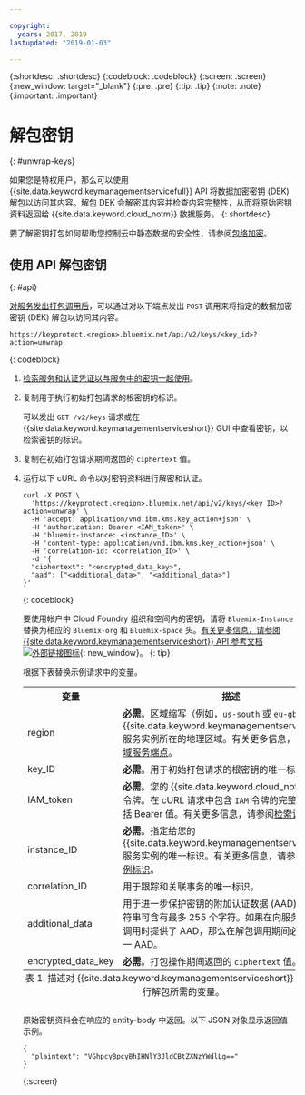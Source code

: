 ```yaml
---

copyright:
  years: 2017, 2019
lastupdated: "2019-01-03"

---
```


{:shortdesc: .shortdesc}
{:codeblock: .codeblock}
{:screen: .screen}
{:new_window: target="_blank"}
{:pre: .pre}
{:tip: .tip}
{:note: .note}
{:important: .important}

# 解包密钥
{: #unwrap-keys}

如果您是特权用户，那么可以使用 {{site.data.keyword.keymanagementservicefull}} API 将数据加密密钥 (DEK) 解包以访问其内容。解包 DEK 会解密其内容并检查内容完整性，从而将原始密钥资料返回给 {{site.data.keyword.cloud_notm}} 数据服务。
{: shortdesc}

要了解密钥打包如何帮助您控制云中静态数据的安全性，请参阅[包络加密](/docs/services/key-protect/concepts/envelope-encryption.html)。

## 使用 API 解包密钥
{: #api}

[对服务发出打包调用后](/docs/services/key-protect/wrap-keys.html)，可以通过对以下端点发出 `POST` 调用来将指定的数据加密密钥 (DEK) 解包以访问其内容。

```
https://keyprotect.<region>.bluemix.net/api/v2/keys/<key_id>?action=unwrap
```
{: codeblock}

1. [检索服务和认证凭证以与服务中的密钥一起使用](/docs/services/key-protect/access-api.html)。

2. 复制用于执行初始打包请求的根密钥的标识。

    可以发出 `GET /v2/keys` 请求或在 {{site.data.keyword.keymanagementserviceshort}} GUI 中查看密钥，以检索密钥的标识。

3. 复制在初始打包请求期间返回的 `ciphertext` 值。

4. 运行以下 cURL 命令以对密钥资料进行解密和认证。

    ```cURL
    curl -X POST \
      'https://keyprotect.<region>.bluemix.net/api/v2/keys/<key_ID>?action=unwrap' \
      -H 'accept: application/vnd.ibm.kms.key_action+json' \
      -H 'authorization: Bearer <IAM_token>' \
      -H 'bluemix-instance: <instance_ID>' \
      -H 'content-type: application/vnd.ibm.kms.key_action+json' \
      -H 'correlation-id: <correlation_ID>' \
      -d '{
      "ciphertext": "<encrypted_data_key>",
      "aad": ["<additional_data>", "<additional_data>"]
    }'
    ```
    {: codeblock}

    要使用帐户中 Cloud Foundry 组织和空间内的密钥，请将 `Bluemix-Instance` 替换为相应的 `Bluemix-org` 和 `Bluemix-space` 头。[有关更多信息，请参阅 {{site.data.keyword.keymanagementserviceshort}} API 参考文档 ![外部链接图标](../../icons/launch-glyph.svg "外部链接图标")](https://{DomainName}/apidocs/key-protect){: new_window}。
    {: tip}

    根据下表替换示例请求中的变量。
    <table>
      <tr>
        <th>变量</th>
        <th>描述</th>
      </tr>
      <tr>
        <td><varname>region</varname></td>
        <td><strong>必需</strong>。区域缩写（例如，<code>us-south</code> 或 <code>eu-gb</code>），表示 {{site.data.keyword.keymanagementserviceshort}} 服务实例所在的地理区域。有关更多信息，请参阅<a href="/docs/services/key-protect/regions.html#endpoints">区域服务端点</a>。</td>
      </tr>
      <tr>
        <td><varname>key_ID</varname></td>
        <td><strong>必需</strong>。用于初始打包请求的根密钥的唯一标识。</td>
      </tr>
      <tr>
        <td><varname>IAM_token</varname></td>
        <td><strong>必需</strong>。您的 {{site.data.keyword.cloud_notm}} 访问令牌。在 cURL 请求中包含 <code>IAM</code> 令牌的完整内容，包括 Bearer 值。有关更多信息，请参阅<a href="/docs/services/key-protect/access-api.html#retrieve-token">检索访问令牌</a>。</td>
      </tr>
      <tr>
        <td><varname>instance_ID</varname></td>
        <td><strong>必需</strong>。指定给您的 {{site.data.keyword.keymanagementserviceshort}} 服务实例的唯一标识。有关更多信息，请参阅<a href="/docs/services/key-protect/access-api.html#retrieve-instance-ID">检索实例标识</a>。</td>
      </tr>
      <tr>
        <td><varname>correlation_ID</varname></td>
        <td>用于跟踪和关联事务的唯一标识。</td>
      </tr>
      <tr>
        <td><varname>additional_data</varname></td>
        <td>用于进一步保护密钥的附加认证数据 (AAD)。每个字符串可含有最多 255 个字符。如果在向服务发出打包调用时提供了 AAD，那么在解包调用期间必须指定同一 AAD。</td>
      </tr>
      <tr>
        <td><varname>encrypted_data_key</varname></td>
        <td><strong>必需</strong>。打包操作期间返回的 <code>ciphertext</code> 值。</td>
      </tr>
      <caption style="caption-side:bottom;">表 1. 描述对 {{site.data.keyword.keymanagementserviceshort}} 中的密钥进行解包所需的变量。</caption>
    </table>

    原始密钥资料会在响应的 entity-body 中返回。以下 JSON 对象显示返回值示例。

    ```
    {
      "plaintext": "VGhpcyBpcyBhIHNlY3JldCBtZXNzYWdlLg=="
    }
    ```
    {:screen}
